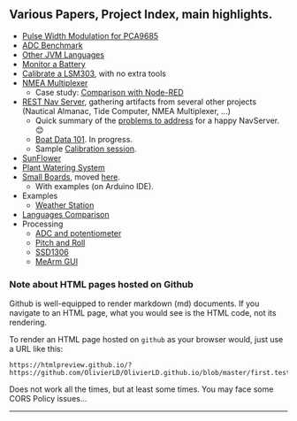## Various Papers, Project Index, main highlights.

- [Pulse Width Modulation for PCA9685](../I2C-SPI/PWM.md)
- [ADC Benchmark](../ADC-benchmark/README.md)
- [Other JVM Languages](../OtherJVMLanguages/README.md)
- [Monitor a Battery](../Monitor-Battery/README.md)
- [Calibrate a LSM303](../I2C-SPI/lsm303.calibration/README.md), with no extra tools
- [NMEA Multiplexer](../NMEA-Multilexer/README.md)
    - Case study: [Comparison with Node-RED](../NMEA-multiplexer/casestudy.md)
- [REST Nav Server](../RESTNavServer/README.md), gathering artifacts from several other projects (Nautical Almanac, Tide Computer, NMEA Multiplexer, ...)
    - Quick summary of the [problems to address](./happy.navserver/HappyNavserver.md) for a happy NavServer. 😊
    - [Boat Data 101](http://raspberrypi.lediouris.net/_Articles/data.logging/datalogging.html). In progress.
    - Sample [Calibration session](http://logisail.lediouris.net/documents/calibration.session.html).
- [SunFlower](../Project-Trunk/SunFlower/README.md)
- [Plant Watering System](../Project-Trunk/PlantWateringSystem/README.md)
- [Small Boards](../Small.Boards/README.md), moved [here](https://github.com/OlivierLD/small-boards).
    - With examples (on Arduino IDE).
- Examples
    - [Weather Station](../Project-Trunk/Weather-Station-Implementation/README.md)
- [Languages Comparison](../Project-Trunk/System-Languages/LanguageComparison.md)
- Processing
    - [ADC and potentiometer](../Processing#to-run-the-sketch)
    - [Pitch and Roll](../Processing#pitchrollpde)
    - [SSD1306](../Processing#ssd1306-oled-display)
    - [MeArm GUI](../Processing#mearm-gui)

### Note about HTML pages hosted on Github
Github is well-equipped to render markdown (md) documents. If you navigate to an HTML page, what you would see is the HTML code, not its rendering.

To render an HTML page hosted on `github` as your browser would, just use a URL like this:
```
https://htmlpreview.github.io/?https://github.com/OlivierLD/OlivierLD.github.io/blob/master/first.test.html
```
Does not work all the times, but at least some times. You may face some CORS Policy issues...

---

